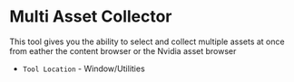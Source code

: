 # Multi Asset Collector

This tool gives you the ability to select and collect multiple assets at once from eather the content browser or the Nvidia asset browser

- `Tool Location` - Window/Utilities
